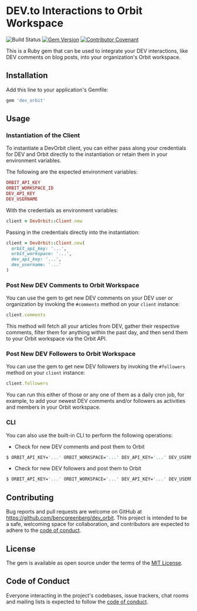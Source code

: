 # DEV.to Interactions to Orbit Workspace

![Build Status](https://github.com/bencgreenberg/dev_orbit/workflows/CI/badge.svg)
[![Gem Version](https://badge.fury.io/rb/dev_orbit.svg)](https://badge.fury.io/rb/dev_orbit)
[![Contributor Covenant](https://img.shields.io/badge/Contributor%20Covenant-2.0-4baaaa.svg)](code_of_conduct.md)

This is a Ruby gem that can be used to integrate your DEV interactions, like DEV comments on blog posts, into your organization's Orbit workspace.

## Installation

Add this line to your application's Gemfile:

```ruby
gem 'dev_orbit'
```

## Usage

### Instantiation of the Client

To instantiate a DevOrbit client, you can either pass along your credentials for DEV and Orbit directly to the instantiation or retain them in your environment variables.

The following are the expected environment variables:

```ruby
ORBIT_API_KEY
ORBIT_WORKSPACE_ID
DEV_API_KEY
DEV_USERNAME
```

With the credentials as environment variables:

```ruby
client = DevOrbit::Client.new
```

Passing in the credentials directly into the instantiation:

```ruby
client = DevOrbit::Client.new(
  orbit_api_key: '...',
  orbit_workspace: '...',
  dev_api_key: '...',
  dev_username: '...'
)
```

### Post New DEV Comments to Orbit Workspace

You can use the gem to get new DEV comments on your DEV user or organization by invoking the `#comments` method on your `client` instance:

```ruby
client.comments
```

This method will fetch all your articles from DEV, gather their respective comments, filter them for anything within the past day, and then send them to your Orbit workspace via the Orbit API.


### Post New DEV Followers to Orbit Workspace

You can use the gem to get new DEV followers by invoking the `#followers` method on your `client` instance:

```ruby
client.followers
```

You can run this either of those or any one of them as a daily cron job, for example, to add your newest DEV comments and/or followers as activities and members in your Orbit workspace.

### CLI

You can also use the built-in CLI to perform the following operations:

* Check for new DEV comments and post them to Orbit

```bash
$ ORBIT_API_KEY='...' ORBIT_WORKSPACE='...' DEV_API_KEY='...' DEV_USERNAME='...' bundle exec dev_orbit --check-comments
```

* Check for new DEV followers and post them to Orbit

```bash
$ ORBIT_API_KEY='...' ORBIT_WORKSPACE='...' DEV_API_KEY='...' DEV_USERNAME='...' bundle exec dev_orbit --check-followers
```

## Contributing

Bug reports and pull requests are welcome on GitHub at https://github.com/bencgreenberg/dev_orbit. This project is intended to be a safe, welcoming space for collaboration, and contributors are expected to adhere to the [code of conduct](https://github.com/bencgreenberg/dev_orbit/blob/master/CODE_OF_CONDUCT.md).

## License

The gem is available as open source under the terms of the [MIT License](https://opensource.org/licenses/MIT).

## Code of Conduct

Everyone interacting in the project's codebases, issue trackers, chat rooms and mailing lists is expected to follow the [code of conduct](https://github.com/bencgreenberg/dev_orbit/blob/master/CODE_OF_CONDUCT.md).
